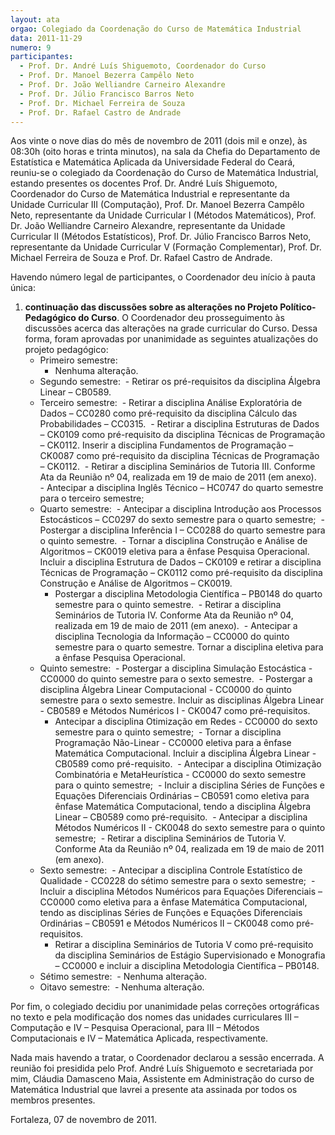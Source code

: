 ```yaml
---
layout: ata
orgao: Colegiado da Coordenação do Curso de Matemática Industrial
data: 2011-11-29
numero: 9
participantes:
  - Prof. Dr. André Luís Shiguemoto, Coordenador do Curso
  - Prof. Dr. Manoel Bezerra Campêlo Neto
  - Prof. Dr. João Welliandre Carneiro Alexandre
  - Prof. Dr. Júlio Francisco Barros Neto
  - Prof. Dr. Michael Ferreira de Souza
  - Prof. Dr. Rafael Castro de Andrade
---
```


Aos vinte o nove dias do mês de novembro de 2011 (dois mil e onze), às 08:30h (oito horas e trinta minutos), na sala da Chefia do Departamento de Estatística e Matemática Aplicada da Universidade Federal do Ceará, reuniu-se o colegiado da Coordenação do Curso de Matemática Industrial, estando presentes os docentes Prof. Dr. André Luís Shiguemoto, Coordenador do Curso de Matemática Industrial e representante da Unidade Curricular III (Computação), Prof. Dr. Manoel Bezerra Campêlo Neto, representante da Unidade Curricular I (Métodos Matemáticos), Prof. Dr. João Welliandre Carneiro Alexandre, representante da Unidade Curricular II (Métodos Estatísticos), Prof. Dr. Júlio Francisco Barros Neto, representante da Unidade Curricular V (Formação Complementar), Prof. Dr. Michael Ferreira de Souza e Prof. Dr. Rafael Castro de Andrade.

Havendo número legal de participantes, o Coordenador deu início à pauta única:

1. **continuação das discussões sobre as alterações no Projeto Político-Pedagógico do Curso**.
   O Coordenador deu prosseguimento às discussões acerca das alterações na grade curricular do Curso.
   Dessa forma, foram aprovadas por unanimidade as seguintes atualizações do projeto pedagógico:
   - Primeiro semestre:
     - Nenhuma alteração.
   - Segundo semestre:
    ​ - Retirar os pré-requisitos da disciplina Álgebra Linear – CB0589.
   - Terceiro semestre:
    ​ - Retirar a disciplina Análise Exploratória de Dados – CC0280 como pré-requisito da disciplina Cálculo das Probabilidades – CC0315.
    ​ - Retirar a disciplina Estruturas de Dados – CK0109 como pré-requisito da disciplina Técnicas de Programação – CK0112.
       Inserir a disciplina Fundamentos de Programação – CK0087 como pré-requisito da disciplina Técnicas de Programação – CK0112.
    ​ - Retirar a disciplina Seminários de Tutoria III.
       Conforme Ata da Reunião nº 04, realizada em 19 de maio de 2011 (em anexo).
    ​ - Antecipar a disciplina Inglês Técnico – HC0747 do quarto semestre para o terceiro semestre;
   - Quarto semestre:
    ​ - Antecipar a disciplina Introdução aos Processos Estocásticos – CC0297 do sexto semestre para o quarto semestre;
    ​ - Postergar a disciplina Inferência I – CC0288 do quarto semestre para o quinto semestre.
    ​ - Tornar a disciplina Construção e Análise de Algoritmos – CK0019 eletiva para a ênfase Pesquisa Operacional.
       Incluir a disciplina Estrutura de Dados – CK0109 e retirar a disciplina Técnicas de Programação – CK0112 como pré-requisito da disciplina Construção e Análise de Algoritmos – CK0019.
     - Postergar a disciplina Metodologia Científica – PB0148 do quarto semestre para o quinto semestre.
    ​ - Retirar a disciplina Seminários de Tutoria IV.
       Conforme Ata da Reunião nº 04, realizada em 19 de maio de 2011 (em anexo).
    ​ - Antecipar a disciplina Tecnologia da Informação – CC0000 do quinto semestre para o quarto semestre.
       Tornar a disciplina eletiva para a ênfase Pesquisa Operacional.
   - Quinto semestre:
    ​ - Postergar a disciplina Simulação Estocástica - CC0000 do quinto semestre para o sexto semestre.
    ​ - Postergar a disciplina Álgebra Linear Computacional - CC0000 do quinto semestre para o sexto semestre.
       Incluir as disciplinas Álgebra Linear - CB0589 e Métodos Numéricos I - CK0047 como pré-requisitos.
     - Antecipar a disciplina Otimização em Redes - CC0000 do sexto semestre para o quinto semestre;
    ​ - Tornar a disciplina Programação Não-Linear - CC0000 eletiva para a ênfase Matemática Computacional.
       Incluir a disciplina Álgebra Linear - CB0589 como pré-requisito.
    ​ - Antecipar a disciplina Otimização Combinatória e MetaHeurística - CC0000 do sexto semestre para o quinto semestre;
    ​ - Incluir a disciplina Séries de Funções e Equações Diferenciais Ordinárias – CB0591 como eletiva para ênfase Matemática Computacional, tendo a disciplina Álgebra Linear – CB0589 como pré-requisito.
    ​ - Antecipar a disciplina Métodos Numéricos II - CK0048 do sexto semestre para o quinto semestre;
    ​ - Retirar a disciplina Seminários de Tutoria V.
       Conforme Ata da Reunião nº 04, realizada em 19 de maio de 2011 (em anexo).
   - Sexto semestre:
    ​ - Antecipar a disciplina Controle Estatístico de Qualidade - CC0228 do sétimo semestre para o sexto semestre;
    ​ - Incluir a disciplina Métodos Numéricos para Equações Diferenciais – CC0000 como eletiva para a ênfase Matemática Computacional, tendo as disciplinas Séries de Funções e Equações Diferenciais Ordinárias – CB0591 e Métodos Numéricos II – CK0048 como pré-requisitos.
     - Retirar a disciplina Seminários de Tutoria V como pré-requisito da disciplina Seminários de Estágio Supervisionado e Monografia – CC0000 e incluir a disciplina Metodologia Científica – PB0148.
   - Sétimo semestre:
   ​  - Nenhuma alteração.
   - Oitavo semestre:
    ​ - Nenhuma alteração.

Por fim, o colegiado decidiu por unanimidade pelas correções ortográficas no texto e pela modificação dos nomes das unidades curriculares III – Computação e IV – Pesquisa Operacional, para III – Métodos Computacionais e IV – Matemática Aplicada, respectivamente.

Nada mais havendo a tratar, o Coordenador declarou a sessão encerrada.
A reunião foi presidida pelo Prof. André Luís Shiguemoto e secretariada por mim, Cláudia Damasceno Maia, Assistente em Administração do curso de Matemática Industrial que lavrei a presente ata assinada por todos os membros presentes.

Fortaleza, 07 de novembro de 2011.
